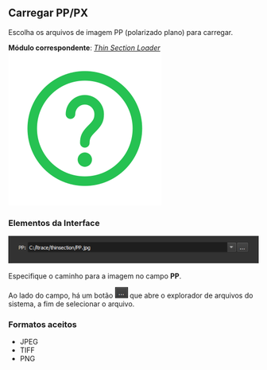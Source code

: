 ## Carregar PP/PX

Escolha os arquivos de imagem PP (polarizado plano) para carregar.

**Módulo correspondente**: *[Thin Section Loader](../Modulos/Loader.md)*
<a href="../Modulos/Loader.html">
    <img alt="Know More" src="../../assets/icons/saiba_mais.svg" class="know-more-icon">
</a>

### Elementos da Interface

![Carregar PP](images/load_pp.png)


Especifique o caminho para a imagem no campo **PP**.

Ao lado do campo, há um botão ![Procurar arquivo](images/find_file.png) que abre o explorador de arquivos do sistema, a fim de selecionar o arquivo.

### Formatos aceitos

- JPEG
- TIFF
- PNG